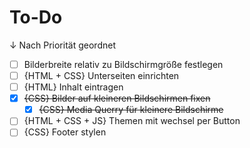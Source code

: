 # To-Do
↓ Nach Priorität geordnet
- [ ] Bilderbreite relativ zu Bildschirmgröße festlegen
- [ ] {HTML + CSS} Unterseiten einrichten
- [ ] {HTML} Inhalt eintragen
- [x] ~~{CSS} Bilder auf kleineren Bildschirmen fixen~~
    - [x] ~~{CSS} Media Querry für kleinere Bildschirme~~
- [ ] {HTML + CSS + JS} Themen mit wechsel per Button
- [ ] {CSS} Footer stylen